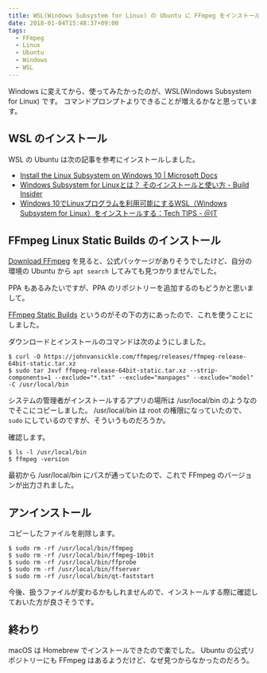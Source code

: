 ```yaml
---
title: WSL(Windows Subsystem for Linux) の Ubuntu に FFmpeg をインストールする
date: 2018-01-04T15:48:37+09:00
tags:
  - FFmpeg
  - Linux
  - Ubuntu
  - Windows
  - WSL
---
```


Windows に変えてから、使ってみたかったのが、WSL(Windows Subsystem for Linux) です。
コマンドプロンプトよりできることが増えるかなと思っています。

<!--more-->

## WSL のインストール

WSL の Ubuntu は次の記事を参考にインストールしました。

* [Install the Linux Subsystem on Windows 10 | Microsoft Docs](https://docs.microsoft.com/ja-jp/windows/wsl/install-win10)
* [Windows Subsystem for Linuxとは？ そのインストールと使い方 - Build Insider](http://www.buildinsider.net/enterprise/wsl/01)
* [Windows 10でLinuxプログラムを利用可能にするWSL（Windows Subsystem for Linux）をインストールする：Tech TIPS - ＠IT](http://www.atmarkit.co.jp/ait/articles/1608/08/news039.html)

## FFmpeg Linux Static Builds のインストール

[Download FFmpeg](https://www.ffmpeg.org/download.html) を見ると、公式パッケージがありそうでしたけど、自分の環境の Ubuntu から `apt search` してみても見つかりませんでした。

PPA もあるみたいですが、PPA のリポジトリーを追加するのもどうかと思いまして。

[FFmpeg Static Builds](https://www.johnvansickle.com/ffmpeg/) というのがその下の方にあったので、これを使うことにしました。

ダウンロードとインストールのコマンドは次のようにしました。

```
$ curl -O https://johnvansickle.com/ffmpeg/releases/ffmpeg-release-64bit-static.tar.xz
$ sudo tar Jxvf ffmpeg-release-64bit-static.tar.xz --strip-components=1 --exclude="*.txt" --exclude="manpages" --exclude="model" -C /usr/local/bin
```

システムの管理者がインストールするアプリの場所は /usr/local/bin のようなのでそこにコピーしました。
/usr/local/bin は root の権限になっていたので、`sudo` にしているのですが、そういうものだろうか。

確認します。

```
$ ls -l /usr/local/bin
$ ffmpeg -version
```

最初から /usr/local/bin にパスが通っていたので、これで FFmpeg のバージョンが出力されました。

## アンインストール

コピーしたファイルを削除します。

```
$ sudo rm -rf /usr/local/bin/ffmpeg
$ sudo rm -rf /usr/local/bin/ffmpeg-10bit
$ sudo rm -rf /usr/local/bin/ffprobe
$ sudo rm -rf /usr/local/bin/ffserver
$ sudo rm -rf /usr/local/bin/qt-faststart
```

今後、扱うファイルが変わるかもしれませんので、インストールする際に確認しておいた方が良さそうです。

## 終わり

macOS は Homebrew でインストールできたので楽でした。
Ubuntu の公式リポジトリーにも FFmpeg はあるようだけど、なぜ見つからなかったのだろう。
